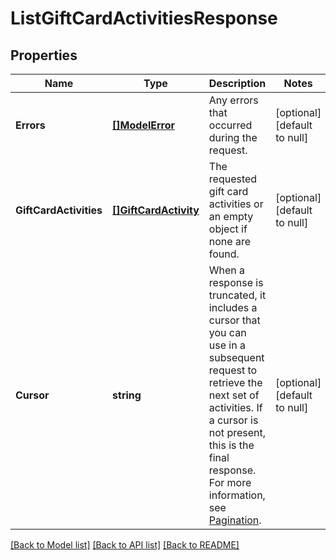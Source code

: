 # ListGiftCardActivitiesResponse

## Properties
Name | Type | Description | Notes
------------ | ------------- | ------------- | -------------
**Errors** | [**[]ModelError**](Error.md) | Any errors that occurred during the request. | [optional] [default to null]
**GiftCardActivities** | [**[]GiftCardActivity**](GiftCardActivity.md) | The requested gift card activities or an empty object if none are found. | [optional] [default to null]
**Cursor** | **string** | When a response is truncated, it includes a cursor that you can use in a subsequent request to retrieve the next set of activities. If a cursor is not present, this is the final response. For more information, see [Pagination](https://developer.squareup.com/docs/working-with-apis/pagination). | [optional] [default to null]

[[Back to Model list]](../README.md#documentation-for-models) [[Back to API list]](../README.md#documentation-for-api-endpoints) [[Back to README]](../README.md)

